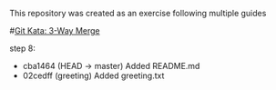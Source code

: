 This repository was created as an exercise following multiple guides

#[Git Kata: 3-Way Merge](https://github.com/praqma-training/git-katas/tree/master/3-way-merge)

step 8:
* cba1464 (HEAD -> master) Added README.md
* 02cedff (greeting) Added greeting.txt
